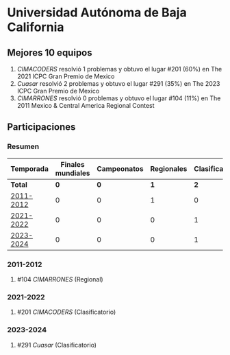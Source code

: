 # Universidad Autónoma de Baja California

## Mejores 10 equipos

1. _CIMACODERS_ resolvió 1 problemas y obtuvo el lugar #201 (60%) en The 2021 ICPC Gran Premio de Mexico
1. _Cuasar_ resolvió 2 problemas y obtuvo el lugar #291 (35%) en The 2023 ICPC Gran Premio de Mexico
1. _CIMARRONES_ resolvió 0 problemas y obtuvo el lugar #104 (11%) en The 2011 Mexico & Central America Regional Contest

## Participaciones

### Resumen

| Temporada | Finales mundiales | Campeonatos | Regionales | Clasificatorios | Equipos |
| --- | --- | --- | --- | --- | --- |
| **Total** | **0** | **0** | **1** | **2** | **3** |
| [2011-2012](#2011-2012) | 0 | 0 | 1 | 0 | 1 |
| [2021-2022](#2021-2022) | 0 | 0 | 0 | 1 | 1 |
| [2023-2024](#2023-2024) | 0 | 0 | 0 | 1 | 1 |

### 2011-2012

1. #104 _CIMARRONES_ (Regional)

### 2021-2022

1. #201 _CIMACODERS_ (Clasificatorio)

### 2023-2024

1. #291 _Cuasar_ (Clasificatorio)



